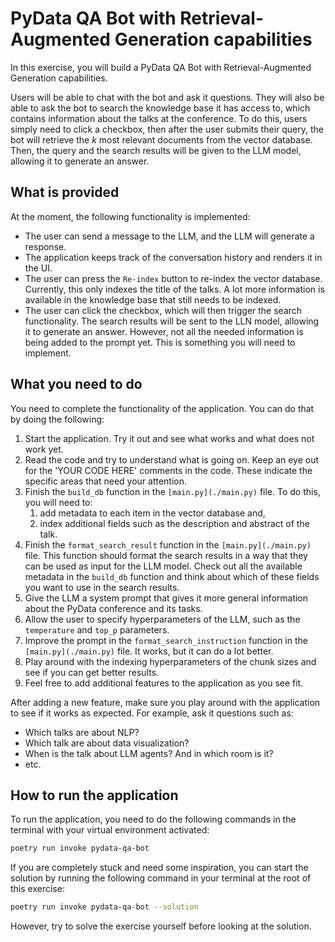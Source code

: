 # PyData QA Bot with Retrieval-Augmented Generation capabilities
In this exercise, you will build a PyData QA Bot with Retrieval-Augmented Generation capabilities.

Users will be able to chat with the bot and ask it questions. They will also be able to ask the bot to search the knowledge base it has access to, which contains information about the talks at the conference. To do this, users simply need to click a checkbox, then after the user submits their query, the bot will retrieve the _k_ most relevant documents from the vector database. Then, the query and the search results will be given to the LLM model, allowing it to generate an answer.


## What is provided
At the moment, the following functionality is implemented:
- The user can send a message to the LLM, and the LLM will generate a response.
- The application keeps track of the conversation history and renders it in the UI.
- The user can press the `Re-index` button to re-index the vector database. Currently, this only indexes the title of the talks. A lot more information is available in the knowledge base that still needs to be indexed.
- The user can click the checkbox, which will then trigger the search functionality. The search results will be sent to the LLN model, allowing it to generate an answer. However, not all the needed information is being added to the prompt yet. This is something you will need to implement.

## What you need to do
You need to complete the functionality of the application.
You can do that by doing the following:
1. Start the application. Try it out and see what works and what does not work yet.
2. Read the code and try to understand what is going on. Keep an eye out for the 'YOUR CODE HERE' comments in the code. These indicate the specific areas that need your attention.
3. Finish the `build_db` function in the `[main.py](./main.py)` file. To do this, you will need to:
    1. add metadata to each item in the vector database and,
    2. index additional fields such as the description and abstract of the talk.
4. Finish the `format_search_result` function in the `[main.py](./main.py)` file. This function should format the search results in a way that they can be used as input for the LLM model. Check out all the available metadata in the `build_db` function and think about which of these fields you want to use in the search results.
5. Give the LLM a system prompt that gives it more general information about the PyData conference and its tasks.
6. Allow the user to specify hyperparameters of the LLM, such as the `temperature` and `top_p` parameters.
5. Improve the prompt in the `format_search_instruction` function in the `[main.py](./main.py)` file. It works, but it can do a lot better.
6. Play around with the indexing hyperparameters of the chunk sizes and see if you can get better results.
7. Feel free to add additional features to the application as you see fit.

After adding a new feature, make sure you play around with the application to see if it works as expected.
For example, ask it questions such as:
- Which talks are about NLP?
- Which talk are about data visualization?
- When is the talk about LLM agents? And in which room is it?
- etc.

## How to run the application
To run the application, you need to do the following commands in the terminal with your virtual environment activated:

```bash
poetry run invoke pydata-qa-bot
```

If you are completely stuck and need some inspiration, you can start the solution by running the following command in your terminal at the root of this exercise:

```bash
poetry run invoke pydata-qa-bot --solution
```

However, try to solve the exercise yourself before looking at the solution.
